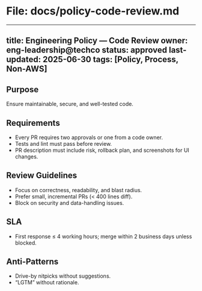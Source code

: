 # File: docs/policy-code-review.md
---
title: Engineering Policy — Code Review
owner: eng-leadership@techco
status: approved
last-updated: 2025-06-30
tags: [Policy, Process, Non-AWS]
---

## Purpose
Ensure maintainable, secure, and well-tested code.

## Requirements
- Every PR requires two approvals or one from a code owner.
- Tests and lint must pass before review.
- PR description must include risk, rollback plan, and screenshots for UI changes.

## Review Guidelines
- Focus on correctness, readability, and blast radius.
- Prefer small, incremental PRs (< 400 lines diff).
- Block on security and data-handling issues.

## SLA
- First response ≤ 4 working hours; merge within 2 business days unless blocked.

## Anti-Patterns
- Drive-by nitpicks without suggestions.
- “LGTM” without rationale.
